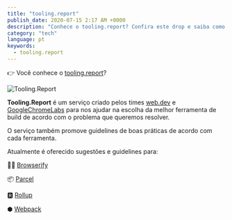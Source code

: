 ```yaml
---
title: "tooling.report"
publish_date: 2020-07-15 2:17 AM +0000
description: "Conhece o tooling.report? Confira este drop e saiba como o serviço pode ajudar você na escolha entre Webpack, Rollup, Parcel e Browserify."
category: "tech"
language: pt
keywords:
  - tooling.report
---
```


👉 Você conhece o [tooling.report](https://tooling.report)?

![Tooling.Report](https://user-images.githubusercontent.com/1680157/87510877-bf71b080-c64a-11ea-9f20-67073c177345.png)

**Tooling.Report** é um serviço criado pelos times [web.dev](https://web.dev) e [GoogleChromeLabs](https://github.com/GoogleChromeLabs) para nos ajudar na escolha da melhor ferramenta de build de acordo com o problema que queremos resolver.

O serviço também promove guidelines de boas práticas de acordo com cada ferramenta.

Atualmente é oferecido sugestões e guidelines para:

🧙‍♀️ [Browserify](https://browserify.org)

📦 [Parcel](https://parceljs.org)

🆁 [Rollup](https://rollupjs.org)

⬢ [Webpack](https://webpack.js.org)
